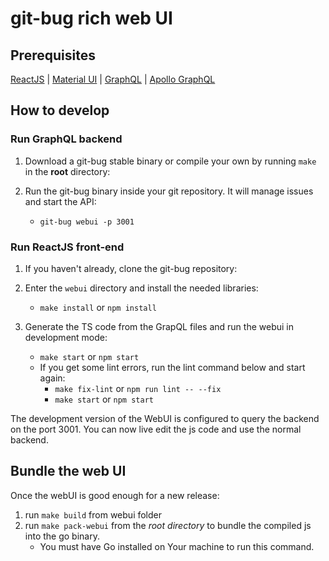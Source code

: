 # git-bug rich web UI

## Prerequisites
[ReactJS](https://reactjs.org/) | [Material UI](https://material-ui.com/) | [GraphQL](https://graphql.org/) | [Apollo GraphQL](https://www.apollographql.com/docs/react/)

## How to develop

### Run GraphQL backend

1. Download a git-bug stable binary or compile your own by running `make` in the **root** directory:

2. Run the git-bug binary inside your git repository. It will manage issues and start the API:
   - `git-bug webui -p 3001`

### Run ReactJS front-end

1. If you haven't already, clone the git-bug repository:

2. Enter the `webui` directory and install the needed libraries:
   - `make install` or `npm install`

3. Generate the TS code from the GrapQL files and run the webui in development mode:
   - `make start` or `npm start`
   - If you get some lint errors, run the lint command below and start again:
      - `make fix-lint` or `npm run lint -- --fix`
      - `make start` or `npm start`

The development version of the WebUI is configured to query the backend on the port 3001. You can now live edit the js code and use the normal backend.

## Bundle the web UI

Once the webUI is good enough for a new release:
1. run `make build` from webui folder
2. run `make pack-webui` from the *root directory* to bundle the compiled js into the go binary.
   - You must have Go installed on Your machine to run this command.